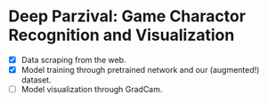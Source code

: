 # Deep Parzival: Game Charactor Recognition and Visualization

- [x] Data scraping from the web.
- [x] Model training through pretrained network and our (augmented!) dataset.
- [ ] Model visualization through GradCam.
